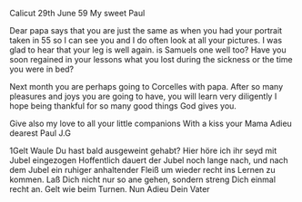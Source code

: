 Calicut 29th June 59
My sweet Paul

Dear papa says that you are just the same as when you had your portrait taken in 55 so I can see you and I do often look at all your pictures. I was glad to hear that your leg is well again. is Samuels one well too? Have you soon regained in your lessons what you lost during the sickness or the time you were in bed?

Next month you are perhaps going to Corcelles with papa. After so many pleasures and joys you are going to have, you will learn very diligently I hope being thankful for so many good things God gives you.

Give also my love to all your little companions
 With a kiss your Mama
 Adieu dearest Paul
 J.G



1Gelt Waule Du hast bald ausgeweint gehabt? Hier höre ich ihr seyd mit Jubel eingezogen Hoffentlich dauert der Jubel noch lange nach, und nach dem Jubel ein ruhiger anhaltender Fleiß um wieder recht ins Lernen zu kommen. Laß Dich nicht nur so ane gehen, sondern streng Dich einmal recht an. Gelt wie beim Turnen. Nun Adieu
 Dein Vater
